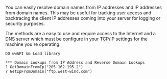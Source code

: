 ﻿You can easily resolve domain names from IP addresses and IP addresses from domain names. This may be useful for tracking user access and backtracing the client IP addresses coming into your server for logging or security purposes.The methods are a easy to use and require access to the Internet and a DNS server which must be configure in your TCP/IP settings for the machine you're operating.```foxproDO wwAPI && Load library*** Domain Lookups from IP Address and Reverse Domain Lookups? GetDomainFromIp("205.162.195.2")? GetIpFromDomain("ftp.west-wind.com")```